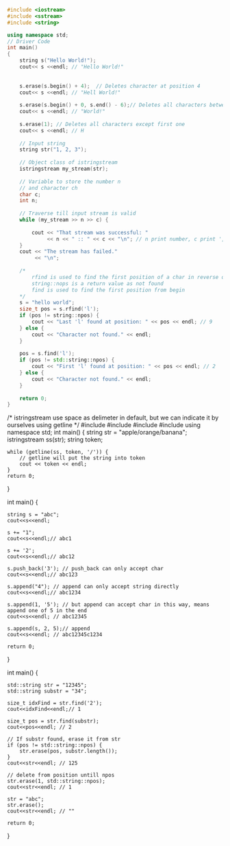 ```cpp
#include <iostream>
#include <sstream>
#include <string>

using namespace std;
// Driver Code
int main()
{   
    string s("Hello World!");
    cout<< s <<endl; // "Hello World!"
    
    
    s.erase(s.begin() + 4);  // Deletes character at position 4
    cout<< s <<endl; // "Hell World!"
    
    s.erase(s.begin() + 0, s.end() - 6);// Deletes all characters between 0th index and s.end() - 6
    cout<< s <<endl; // "World!"
    
    s.erase(1); // Deletes all characters except first one
    cout<< s <<endl; // H
    
    // Input string
    string str("1, 2, 3");
 
    // Object class of istringstream
    istringstream my_stream(str);
 
    // Variable to store the number n
    // and character ch
    char c;
    int n;
 
    // Traverse till input stream is valid
    while (my_stream >> n >> c) {
 
        cout << "That stream was successful: "
             << n << " :: " << c << "\n"; // n print number, c print ',' then, go to space so stop
    }
    cout << "The stream has failed."
         << "\n";
    
    /*
        rfind is used to find the first position of a char in reverse order, start from the end to the begin.
        string::nops is a return value as not found
        find is used to find the first position from begin
    */
    s = "hello world";
    size_t pos = s.rfind('l');
    if (pos != string::npos) { 
        cout << "Last 'l' found at position: " << pos << endl; // 9
    } else {
        cout << "Character not found." << endl;
    }
    
    pos = s.find('l');
    if (pos != std::string::npos) {
        cout << "First 'l' found at position: " << pos << endl; // 2
    } else {
        cout << "Character not found." << endl;
    }
    
    return 0;
}  
```

/*
    istringstream use space as delimeter in default, but we can indicate it by ourselves using getline
*/
#include <iostream>
#include <sstream>
#include <string>
#include <vector>
using namespace std;
int main() {
    string str = "apple/orange/banana";
    istringstream ss(str);
    string token;
    
    while (getline(ss, token, '/')) {
        // getline will put the string into token
        cout << token << endl;
    }
    return 0;
}


int main()
{

    string s = "abc";
    cout<<s<<endl;
    
    s += "1";
    cout<<s<<endl;// abc1
    
    s += '2';
    cout<<s<<endl;// abc12
    
    s.push_back('3'); // push_back can only accept char
    cout<<s<<endl;// abc123
    
    s.append("4"); // append can only accept string directly
    cout<<s<<endl;// abc1234
    
    s.append(1, '5'); // but append can accept char in this way, means append one of 5 in the end
    cout<<s<<endl; // abc12345
    
    s.append(s, 2, 5);// append 
    cout<<s<<endl; // abc12345c1234
    
    return 0;
}


int main()
{

    std::string str = "12345";
    std::string substr = "34";
    
    size_t idxFind = str.find('2');
    cout<<idxFind<<endl;// 1
    
    size_t pos = str.find(substr);
    cout<<pos<<endl; // 2
    
    // If substr found, erase it from str
    if (pos != std::string::npos) {
        str.erase(pos, substr.length());
    }
    cout<<str<<endl; // 125
    
    // delete from position untill npos
    str.erase(1, std::string::npos);
    cout<<str<<endl; // 1
    
    str = "abc";
    str.erase();
    cout<<str<<endl; // ""
    
    return 0;
}
